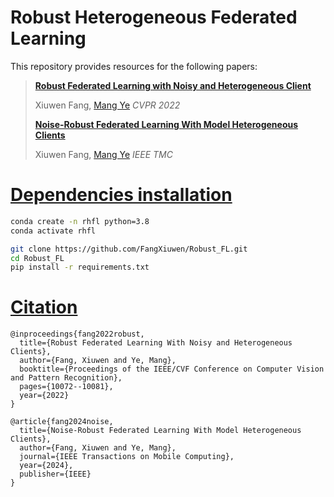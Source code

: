 # Robust Heterogeneous Federated Learning

This repository provides resources for the following papers:

> [**Robust Federated Learning with Noisy and Heterogeneous Client**](https://openaccess.thecvf.com/content/CVPR2022/html/Fang_Robust_Federated_Learning_With_Noisy_and_Heterogeneous_Clients_CVPR_2022_paper.html) 
> 
> Xiuwen Fang, [Mang Ye](https://marswhu.github.io/index.html) *CVPR 2022*
> 
> [**Noise-Robust Federated Learning With Model Heterogeneous Clients**](https://ieeexplore.ieee.org/abstract/document/10816157)
> 
> Xiuwen Fang, [Mang Ye](https://marswhu.github.io/index.html) *IEEE TMC*

# [Dependencies installation](#contents)

```bash
conda create -n rhfl python=3.8
conda activate rhfl

git clone https://github.com/FangXiuwen/Robust_FL.git
cd Robust_FL
pip install -r requirements.txt
```

# [Citation](#contents)

```citation
@inproceedings{fang2022robust,
  title={Robust Federated Learning With Noisy and Heterogeneous Clients},
  author={Fang, Xiuwen and Ye, Mang},
  booktitle={Proceedings of the IEEE/CVF Conference on Computer Vision and Pattern Recognition},
  pages={10072--10081},
  year={2022}
}

@article{fang2024noise,
  title={Noise-Robust Federated Learning With Model Heterogeneous Clients},
  author={Fang, Xiuwen and Ye, Mang},
  journal={IEEE Transactions on Mobile Computing},
  year={2024},
  publisher={IEEE}
}
```
